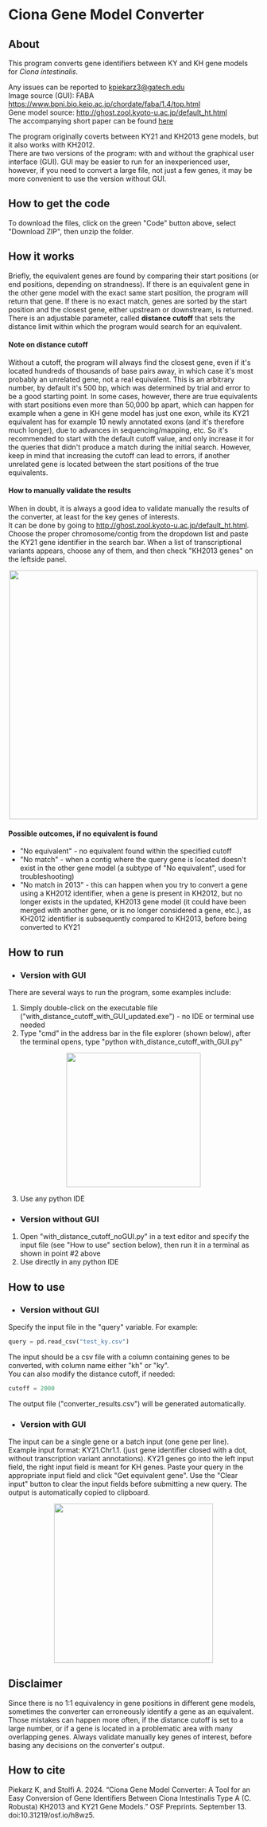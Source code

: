 # Ciona Gene Model Converter

## About

This program converts gene identifiers between KY and KH gene models for _Ciona intestinalis_.  

Any issues can be reported to kpiekarz3@gatech.edu  
Image source (GUI): FABA https://www.bpni.bio.keio.ac.jp/chordate/faba/1.4/top.html  
Gene model source: http://ghost.zool.kyoto-u.ac.jp/default_ht.html  
The accompanying short paper can be found [here](https://osf.io/preprints/osf/h8wz5)

The program originally coverts between KY21 and KH2013 gene models, but it also works with KH2012.  
There are two versions of the program: with and without the graphical user interface (GUI). GUI may be easier to run for an inexperienced user,
however, if you need to convert a large file, not just a few genes, it may be more convenient to use the version without GUI.

## How to get the code

To download the files, click on the green "Code" button above, select "Download ZIP", then unzip the folder.  

## How it works

Briefly, the equivalent genes are found by comparing their start positions (or end positions, depending on strandness). If there is an equivalent gene in the other gene model with the exact same start position, the program will return that gene. If there is no exact match, genes are sorted by the start position and the closest gene, either upstream or downstream, is returned. There is an adjustable parameter, called **distance cutoff** that sets the distance limit within which the program would search for an equivalent. 
#### Note on distance cutoff
Without a cutoff, the program will always find the closest gene, even if it's located hundreds of thousands of base pairs away, in which case it's most probably an unrelated gene, not a real equivalent. This is an arbitrary number, by default it's 500 bp, which was determined by trial and error to be a good starting point. In some cases, however, there are true equivalents with start positions even more than 50,000 bp apart, which can happen for example when a gene in KH gene model has just one exon, while its KY21 equivalent has for example 10 newly annotated exons (and it's therefore much longer), due to advances in sequencing/mapping, etc. So it's recommended to start with the default cutoff value, and only increase it for the queries that didn't produce a match during the initial search. However, keep in mind that increasing the cutoff can lead to errors, if another unrelated gene is located between the start positions of the true equivalents.

#### How to manually validate the results 
When in doubt, it is always a good idea to validate manually the results of the converter, at least for the key genes of interests.  
It can be done by going to http://ghost.zool.kyoto-u.ac.jp/default_ht.html.  
Choose the proper chromosome/contig from the dropdown list and paste the KY21 gene identifier in the search bar. When a list of transcriptional variants appears, choose any of them, and then check "KH2013 genes" on the leftside panel.  
<p align="center">
<img src="https://user-images.githubusercontent.com/117316002/205149747-cd032cc7-e3be-4484-bece-6010d01d7cf1.png" width="500">
</p>  

#### Possible outcomes, if no equivalent is found
* "No equivalent" - no equivalent found within the specified cutoff
* "No match" - when a contig where the query gene is located doesn't exist in the other gene model (a subtype of "No equivalent", used for troubleshooting)
* "No match in 2013" - this can happen when you try to convert a gene using a KH2012 identifier, when a gene is present in KH2012, but no longer exists in the updated, KH2013 gene model (it could have been merged with another gene, or is no longer considered a gene, etc.), as KH2012 identifier is subsequently compared to KH2013, before being converted to KY21

## How to run
* ### Version with GUI
There are several ways to run the program, some examples include:
1) Simply double-click on the executable file ("with_distance_cutoff_with_GUI_updated.exe") - no IDE or terminal use needed
2) Type "cmd" in the address bar in the file explorer (shown below), after the terminal opens, type "python with_distance_cutoff_with_GUI.py"  
<p align="center">
<img src="https://user-images.githubusercontent.com/117316002/205354321-5d181d24-83e1-41cc-8e5b-a6c41f63a356.png" width="270">
</p>  

3) Use any python IDE  

* ### Version without GUI
1) Open "with_distance_cutoff_noGUI.py" in a text editor and specify the input file (see "How to use" section below), then run it in a terminal as shown in point #2 above
2) Use directly in any python IDE

## How to use
* ### Version without GUI
Specify the input file in the "query" variable. For example:
```python
query = pd.read_csv("test_ky.csv")
```
The input should be a csv file with a column containing genes to be converted, with column name either "kh" or "ky".  
You can also modify the distance cutoff, if needed:
```python
cutoff = 2000
```
The output file ("converter_results.csv") will be generated automatically.
* ### Version with GUI
The input can be a single gene or a batch input (one gene per line).
Example input format: KY21.Chr1.1. (just gene identifier closed with a dot, without transcription variant annotations).
KY21 genes go into the left input field, the right input field is meant for KH genes. Paste your query in the appropriate input field and click "Get equivalent gene". Use the "Clear input" button to clear the input fields before submitting a new query.
The output is automatically copied to clipboard.  
<p align="center">
<img src="https://user-images.githubusercontent.com/117316002/205154763-eaa3bbf5-b3a6-4eca-94f3-de5a7b1f3c30.png" width="320">
</p>  

## Disclaimer

Since there is no 1:1 equivalency in gene positions in different gene models, sometimes the converter can erroneously identify a gene as an equivalent. Those mistakes can happen more often, if the distance cutoff is set to a large number, or if a gene is located in a problematic area with many overlapping genes. Always validate manually key genes of interest, before basing any decisions on the converter's output.

## How to cite

Piekarz K, and Stolfi A. 2024. “Ciona Gene Model Converter: A Tool for an Easy Conversion of Gene Identifiers Between Ciona Intestinalis Type A (C. Robusta) KH2013 and KY21 Gene Models.” OSF Preprints. September 13. doi:10.31219/osf.io/h8wz5.
